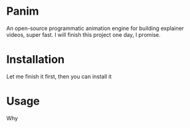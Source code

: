 # Panim
An open-source programmatic animation engine for building explainer videos, super fast. I will finish this project one day, I promise.

# Installation
Let me finish it first, then you can install it

# Usage
Why
